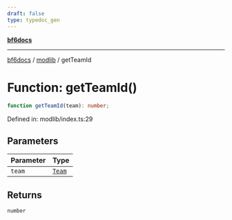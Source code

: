 ```yaml
---
draft: false
type: typedoc_gen
---
```


[**bf6docs**](../../_index.md)

***

[bf6docs](../../_index.md) / [modlib](../_index.md) / getTeamId

# Function: getTeamId()

```ts
function getTeamId(team): number;
```

Defined in: modlib/index.ts:29

## Parameters

| Parameter | Type |
| ------ | ------ |
| `team` | [`Team`](../../mod/mod/Team/_index.md) |

## Returns

`number`
